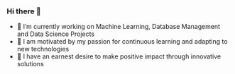 ### Hi there 👋
- 🔭 I’m currently working on Machine Learning, Database Management and Data Science Projects
- 👯 I am motivated by my passion for continuous learning and adapting to new technologies
- 🌱 I have an earnest desire to make positive impact through innovative solutions

<!--
**BusayoDisu/BusayoDisu** is a ✨ _special_ ✨ repository because its `README.md` (this file) appears on your GitHub profile.

Here are some ideas to get you started:


-->
